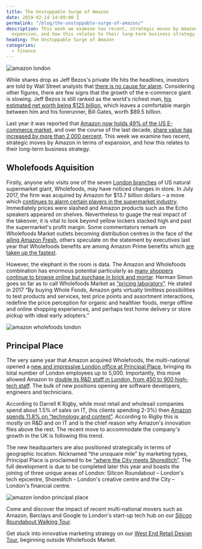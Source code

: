 ```yaml
---
title: The Unstoppable Surge of Amazon
date: 2019-02-14 14:09:00 Z
permalink: "/blog/the-unstoppable-surge-of-amazon/"
description: This week we examine two recent, strategic moves by Amazon in terms of
  expansion, and how this relates to their long-term business strategy.
heading: The Unstoppable Surge of Amazon
categories:
  - finance
---
```


![amazon london](/uploads/jeff-bezos-amazon-london.jpg)

While shares drop as Jeff Bezos's private life hits the headlines, investors are told by Wall Street analysts that [there is no cause for alarm](https://www.cnbc.com/2019/02/08/amazon-analysts-shrug-off-bezos-enquirer-saga-see-no-impact-on-the-stock.html ). Considering other figures, there are few signs that the growth of the e-commerce giant is slowing. Jeff Bezos is still ranked as the world's richest man, [his estimated net worth being $125 billion](https://www.businessinsider.com/richest-people-world-billionaires-list-2017-11?r=US&IR=T#1-jeff-bezos-48), which leaves a comfortable margin between him and his forerunner, Bill Gates, worth $89.5 billion.  



Last year it was reported that [Amazon now holds 49% of the US E-commerce market](https://techcrunch.com/2018/07/13/amazons-share-of-the-us-e-commerce-market-is-now-49-or-5-of-all-retail-spend/), and over the course of the last decade, [share value has increased by more than 2,000 percent](https://www.cnbc.com/2019/02/08/how-much-a-1000-dollar-investment-in-amazon-10-years-ago-would-be-worth-now.html). This week we examine two recent, strategic moves by Amazon in terms of expansion, and how this relates to their long-term business strategy.

## Wholefoods Aquisition

Firstly, anyone who visits one of the seven [London branches](https://www.wholefoodsmarket.co.uk/) of US natural supermarket giant, Wholefoods, may have noticed changes in store. In July 2017, the firm was acquired by Amazon for $13.7 billion dollars – a move which [continues to alarm certain players in the supermarket industry](https://www.supermarketnews.com/online-retail/amazon-keeps-pressure-food-retailers). Immediately prices were slashed and Amazon products such as the Echo speakers appeared on shelves. Nevertheless to guage the real impact of the takeover, it is vital to look beyond yellow lockers stacked high and past the supermarket's profit margin. Some commentators remark on Wholefoods Market outlets becoming distribution centres in the face of the [ailing Amazon Fresh](https://www.theatlantic.com/business/archive/2017/06/why-amazon-bought-whole-foods/530652/), others speculate on the statement by executives last year that Wholefoods benefits are among Amazon Prime benefits which [are taken up the fastest](https://www.marketwatch.com/story/amazon-prime-members-are-adopting-whole-foods-benefits-faster-than-previous-perks-2018-07-27 ).  

However, the elephant in the room is data. The Amazon and Wholefoods combination has enormous potential particularly as [many shoppers continue to browse online but purchase in brick and mortar](https://www.cnbc.com/2018/06/15/a-year-after-amazon-announced-whole-foods-deal-heres-where-we-stand.html ). Herman Simon goes so far as to call Wholefoods Market as [“pricing laboratory”](https://hbr.org/2017/09/whole-foods-is-becoming-amazons-brick-and-mortar-pricing-lab?referral=03758&cm_vc=rr_item_page.top_right). He stated in 2017 “By buying Whole Foods, Amazon gets virtually limitless possibilities to test products and services, test price points and assortment interactions, redefine the price perception for organic and healthier foods, merge offline and online shopping experiences, and perhaps test home delivery or store pickup with ideal early adopters.”  

![amazon wholefoods london](/uploads/amazon%20wholefoods%20london.jpg)

## Principal Place

The very same year that Amazon acquired Wholefoods, the multi-national opened a [new and impressive London office at Principal Place](https://www.businessinsider.com/photos-amazon-has-opened-a-giant-new-office-in-london-2017-7?r=US&IR=T#amazon-describes-the-new-office-as-light-and-airy-1), bringing its total number of London employees up to 5,000. Importantly, this move allowed Amazon to [double its R&D staff in London, from 450 to 900 high-tech staff](https://www.thebookseller.com/news/amazon-uk-announce-5k-more-jobs-595571). The bulk of new positions opening are software developers, engineers and technicians.



According to Darrell K Rigby, while most retail and wholesail companies spend about 1.5% of sales on IT, (his clients spending 2-3%) then [Amazon spends 11.8% on “technology and content”](https://hbr.org/2017/06/the-amazon-whole-foods-deal-means-every-other-retailers-three-year-plan-is-obsolete). According to Rigby this is mostly on R&D and on IT and is the chief reason why Amazon's innovation flies above the rest. The recent move to accommodate the company's growth in the UK is following this trend.  



The new headquarters are also positioned strategically in terms of geographic location. Nicknamed “the unsquare mile” by marketing types, Principal Place is proclaimed to be [“where the City meets Shoreditch”](https://www.principalplace.co.uk/). The full development is due to be completed later this year and boasts the joining of three unique areas of London: Silicon Roundabout – London's tech epicentre, Shoreditch - London's creative centre and the City – London's financial centre.





![amazon london principal place](/uploads/amazon%20london%20principal%20place.jpg)





Come and discover the impact of recent multi-national movers such as Amazon, Barclays and Google to London's start-up tech hub on our [Silicon Roundabout Walking Tour](https://www.insider-london.co.uk/tours/silicon-roundabout-and-tech-city-tour/).



Get stuck into innovative marketing strategy on our [West End Retail Design Tour](https://www.insider-london.co.uk/tours/east-end-retail-design-tour/), beginning outside Wholefoods Market.
